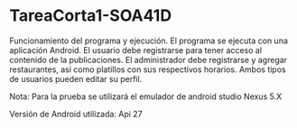 # TareaCorta1-SOA41D



Funcionamiento del programa y ejecución.
El programa se ejecuta con una aplicación Android.
El usuario debe registrarse para tener acceso al contenido de la publicaciones.
El administrador debe registrarse y agregar restaurantes, así como platillos con sus respectivos horarios.
Ambos tipos de usuarios pueden editar su perfil.

Nota: Para la prueba se utilizará el emulador de android studio Nexus 5.X

Versión de Android utilizada: Api 27


